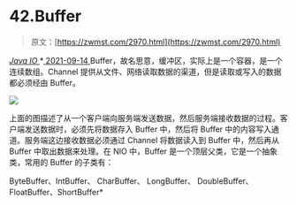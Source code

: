 <!--yml
category: 未分类
date: 0001-01-01 00:00:00
--->

# 42.Buffer

> 原文：[https://zwmst.com/2970.html](https://zwmst.com/2970.html)

   [ *Java IO* ](https://zwmst.com/java-io)*[ <time datetime="2021-09-14T22:50:23+08:00"> 2021-09-14 </time> ](https://zwmst.com/2970.html)  Buffer，故名思意，缓冲区，实际上是一个容器，是一个连续数组。Channel 提供从文件、网络读取数据的渠道，但是读取或写入的数据都必须经由 Buffer。

![](img/076caff71d416975b07d3bae6a6a0466.png)

上面的图描述了从一个客户端向服务端发送数据，然后服务端接收数据的过程。客户端发送数据时，必须先将数据存入 Buffer 中，然后将 Buffer 中的内容写入通道。服务端这边接收数据必须通过 Channel 将数据读入到 Buffer 中，然后再从 Buffer 中取出数据来处理。在 NIO 中，Buffer 是一个顶层父类，它是一个抽象类，常用的 Buffer 的子类有：

ByteBuffer、IntBuffer、 CharBuffer、 LongBuffer、 DoubleBuffer、FloatBuffer、ShortBuffer*